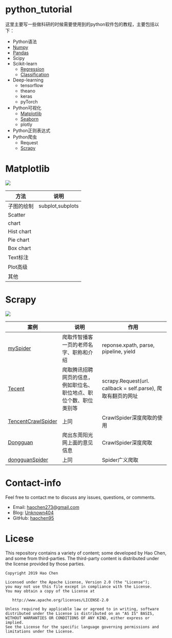 # python_tutorial 

这里主要写一些做科研的时候需要使用到的python软件包的教程，主要包括以下：  

* Python语法  
* [Numpy](https://nbviewer.jupyter.org/github/haochen95/python_tutorial/blob/master/Numpy/numpy.ipynb)  
* [Pandas](https://nbviewer.jupyter.org/github/haochen95/python_tutorial/blob/master/Pandas/pandas.ipynb)  
* Scipy  
* Scikit-learn  
  * [Regression](https://nbviewer.jupyter.org/github/haochen95/python_tutorial/blob/master/Scikit-learn/Scikit-learning-Regression.ipynb)
  * [Classification](https://nbviewer.jupyter.org/github/haochen95/python_tutorial/blob/master/Scikit-learn/Scikit-learning-Classification.ipynb)
* Deep-learning  
  * tensorflow  
  * theano  
  * keras  
  * pyTorch
* Python可视化  
  * [Matplotlib](https://nbviewer.jupyter.org/github/haochen95/python_tutorial/blob/master/Python_Visualize/Scikit-learn-matplotlib-bar.ipynb)  
  * [Seaborn](https://github.com/haochen95/python_tutorial/blob/master/Python_Visualize/Seaborn.ipynb)  
  * plotly  
* Python正则表达式
* Python爬虫  
  * Request  
  * [Scrapy](#scrapy)



# <span id = "matplotlib">Matplotlib</span>  

![](https://matplotlib.org/_static/logo2.png)

| 方法| 说明|  
|-----|-----|
| 子图的绘制| subplot,subplots|
| Scatter||  
|  chart||  
| Hist chart||  
| Pie chart||  
| Box chart||
| Text标注||  
| Plot高级||  
| 其他||  

# <span id = "scrapy">Scrapy</span>  

![](https://blog.scrapinghub.com/hs-fs/hubfs/Imported_Blog_Media/scrapy.png?width=300&name=scrapy.png)  

|案例|说明| 作用 |
|----|----|---|
|[mySpider](https://github.com/haochen95/python_tutorial/tree/master/Scrapy/mySpider)|爬取传智播客一页的老师名字、职称和介绍| reponse.xpath, parse, pipeline, yield|  
|[Tecent](https://github.com/haochen95/python_tutorial/tree/master/Scrapy/tecentJob)|爬取腾讯招聘网页的信息，例如职位名、职位地点、职位个数、职位类别等|scrapy.Request(url. callback = self.parse), 爬取有翻页的网址|  
|[TencentCrawlSpider](https://github.com/haochen95/python_tutorial/tree/master/Scrapy/tencentCrawlSpider)|上同|CrawlSpider深度爬取的使用|
|[Dongguan](https://github.com/haochen95/python_tutorial/tree/master/Scrapy/dongguan)|爬出东莞阳光网上面的意见信息|CrawlSpider深度爬取|
|[dongguanSpider](https://github.com/haochen95/python_tutorial/tree/master/Scrapy/dongguanSpider)|上同|Spider广义爬取|


# Contact-info  

Feel free to contact me to discuss any issues, questions, or comments.  

* Email: [haochen273@gmail.com](mailto:haochen273@gmail.com)
* Blog: [Unknown404](https://www.cnblogs.com/haochen273/)
* GitHub: [haochen95](https://github.com/haochen95)



# Licese  

This repository contains a variety of content; some developed by Hao Chen, and some from third-parties. The third-party content is distributed under the license provided by those parties.

```text  
Copyright 2019 Hao Chen

Licensed under the Apache License, Version 2.0 (the "License");
you may not use this file except in compliance with the License.
You may obtain a copy of the License at

   http://www.apache.org/licenses/LICENSE-2.0

Unless required by applicable law or agreed to in writing, software
distributed under the License is distributed on an "AS IS" BASIS,
WITHOUT WARRANTIES OR CONDITIONS OF ANY KIND, either express or implied.
See the License for the specific language governing permissions and
limitations under the License.
```
